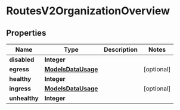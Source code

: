 

# RoutesV2OrganizationOverview


## Properties

| Name | Type | Description | Notes |
|------------ | ------------- | ------------- | -------------|
|**disabled** | **Integer** |  |  |
|**egress** | [**ModelsDataUsage**](ModelsDataUsage.md) |  |  [optional] |
|**healthy** | **Integer** |  |  |
|**ingress** | [**ModelsDataUsage**](ModelsDataUsage.md) |  |  [optional] |
|**unhealthy** | **Integer** |  |  |



